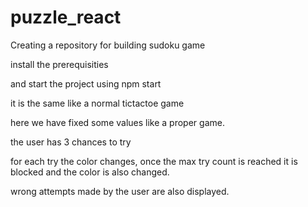 # puzzle_react

Creating a repository for building sudoku game

install the prerequisities

and start the project using npm start

it is the same like a normal tictactoe game

here we have fixed some values like a proper game.

the user has 3 chances to try

for each try the color changes, once the max try count is reached it is blocked and the color is also changed.

wrong attempts made by the user are also displayed.

